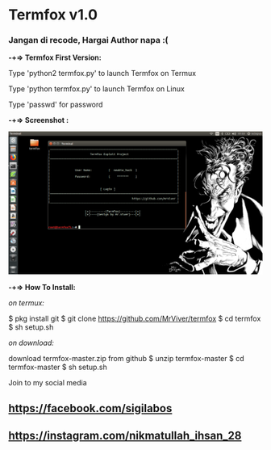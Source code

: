 # Termfox v1.0

### Jangan di recode, Hargai Author napa :(

<b>-+=> Termfox First Version:</b>

Type 'python2 termfox.py' to launch Termfox on Termux

Type 'python termfox.py' to launch Termfox on Linux

Type 'passwd' for password

<b>-+=> Screenshot : </b>

<img src="termfoxScreenshot.png "/>

<b>-+=> How To Install:</b>

<i>on termux:</i>

$ pkg install git
$ git clone https://github.com/MrViver/termfox
$ cd termfox
$ sh setup.sh

<i>on download:</i>

download termfox-master.zip from github
$ unzip termfox-master
$ cd termfox-master
$ sh setup.sh


Join to my social media

## https://facebook.com/sigilabos
## https://instagram.com/nikmatullah_ihsan_28

